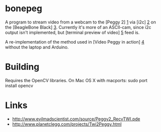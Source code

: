 bonepeg
=======

A program to stream video from a webcam to the [Peggy 2] [1] via [i2c] [2] on the [BeagleBone Black] [3].
Currently it's more of an ASCII-cam, since i2c output isn't implemented, but [terminal preview of video] [5] feed is.

A re-implementation of the method used in [Video Peggy in action] [4] without the laptop and Arduino.
   
   [1]: http://wiki.evilmadscientist.com/Peggy_2 "Peggy 2 from Evil Mad Scientist"
   [2]: http://en.wikipedia.org/wiki/I%C2%B2C
   [3]: http://beagleboard.org/Products/BeagleBone%20Black
   [4]: http://www.evilmadscientist.com/2009/video-peggy-in-action/
   [5]: http://ascii.io/a/3904

Building
========
Requires the OpenCV libraries.  On Mac OS X with macports:
  sudo port install opencv

Links
=====
*  http://www.evilmadscientist.com/source/Peggy2_RecvTWI.pde
*  http://www.planetclegg.com/projects/Twi2Peggy.html
